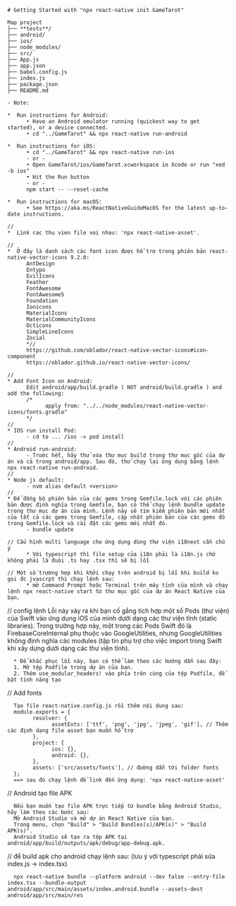 ```
# Getting Started with "npx react-native init GameTarot"

Map project
├── **tests**/
├── android/
├── ios/
├── node_modules/
├── src/
├── App.js
├── app.json
├── babel.config.js
├── index.js
├── package.json
├── README.md

- Note:

*  Run instructions for Android:
      • Have an Android emulator running (quickest way to get started), or a device connected.
      • cd "../GameTarot" && npx react-native run-android

*  Run instructions for iOS:
      • cd "../GameTarot" && npx react-native run-ios
      - or -
      • Open GameTarot/ios/GameTarot.xcworkspace in Xcode or run "xed -b ios"
      • Hit the Run button
      - or -
      npm start -- --reset-cache

*  Run instructions for macOS:
      • See https://aka.ms/ReactNativeGuideMacOS for the latest up-to-date instructions.

//
*  Link cac thu vien file voi nhau: 'npx react-native-asset'.

//
*  Ở đây là danh sách các font icon được hỗ trợ trong phiên bản react-native-vector-icons 9.2.0:
      AntDesign
      Entypo
      EvilIcons
      Feather
      FontAwesome
      FontAwesome5
      Foundation
      Ionicons
      MaterialIcons
      MaterialCommunityIcons
      Octicons
      SimpleLineIcons
      Zocial
      *//
      https://github.com/oblador/react-native-vector-icons#icon-component
      https://oblador.github.io/react-native-vector-icons/

//
* Add Font Icon on Android:
      Edit android/app/build.gradle ( NOT android/build.gradle ) and add the following:
      /*
            apply from: "../../node_modules/react-native-vector-icons/fonts.gradle"
      */
//
* IOS run install Pod:
      - cd to ... /ios -> pod install
//
* Android run-android:
      - Trước hết, hãy thử xóa thư mục build trong thư mục gốc của dự án và cả trong android/app. Sau đó, thử chạy lại ứng dụng bằng lệnh npx react-native run-android.
//
* Node js default:
      - nvm alias default <version>
//
* Để đồng bộ phiên bản của các gems trong Gemfile.lock với các phiên bản được định nghĩa trong Gemfile, bạn có thể chạy lệnh bundle update trong thư mục dự án của mình. Lệnh này sẽ tìm kiếm phiên bản mới nhất của tất cả các gems trong Gemfile, cập nhật phiên bản của các gems đó trong Gemfile.lock và cài đặt các gems mới nhất đó.
      - bundle update

// Cấu hình multi language cho ứng dụng dùng thư viện i18next cần chú ý
      * Với typescript thì file setup của i18n phải là i18n.js chứ không phải là đuôi .ts hay .tsx thì sẽ bị lỗi

// Một số trường hợp khi khởi chạy trên android bị lỗi khi build ko gọi đc jvascrpt thì chạy lệnh sau:
      * mở Command Prompt hoặc Terminal trên máy tính của mình và chạy lệnh npx react-native start từ thư mục gốc của dự án React Native của bạn.
```

// config lệnh Lỗi này xảy ra khi bạn cố gắng tích hợp một số Pods (thư viện) của Swift vào ứng dụng iOS của mình dưới dạng các thư viện tĩnh (static libraries). Trong trường hợp này, một trong các Pods Swift đó là FirebaseCoreInternal phụ thuộc vào GoogleUtilities, nhưng GoogleUtilities không định nghĩa các modules (tập tin phụ trợ cho việc import trong Swift khi xây dựng dưới dạng các thư viện tĩnh).

      * Để khắc phục lỗi này, bạn có thể làm theo các hướng dẫn sau đây:
      1. Mở tệp Podfile trong dự án của bạn.
      2. Thêm use_modular_headers! vào phía trên cùng của tệp Podfile, để bật tính năng tạo

// Add fonts

      Tạo file react-native.config.js rồi thêm nội dung sau:
      module.exports = {
            resolver: {
                  assetExts: ['ttf', 'png', 'jpg', 'jpeg', 'gif'], // Thêm các định dạng file asset bạn muốn hỗ trợ
            },
            project: {
                  ios: {},
                  android: {},
            },
            assets: ['src/assets/fonts'], // đường dẫn tới folder fonts
      };
      ==> sau đó chạy lệnh để link đến ứng dụng: 'npx react-native-asset'

// Android tạo file APK

      Nếu bạn muốn tạo file APK trực tiếp từ bundle bằng Android Studio, hãy làm theo các bước sau:
      Mở Android Studio và mở dự án React Native của bạn.
      Trong menu, chọn "Build" > "Build Bundles(s)/APK(s)" > "Build APK(s)".
      Android Studio sẽ tạo ra tệp APK tại android/app/build/outputs/apk/debug/app-debug.apk.

// để build apk cho android chạy lệnh sau: (lưu ý với typescript phải sửa index.js -> index.tsx)

      npx react-native bundle --platform android --dev false --entry-file index.tsx --bundle-output android/app/src/main/assets/index.android.bundle --assets-dest android/app/src/main/res
